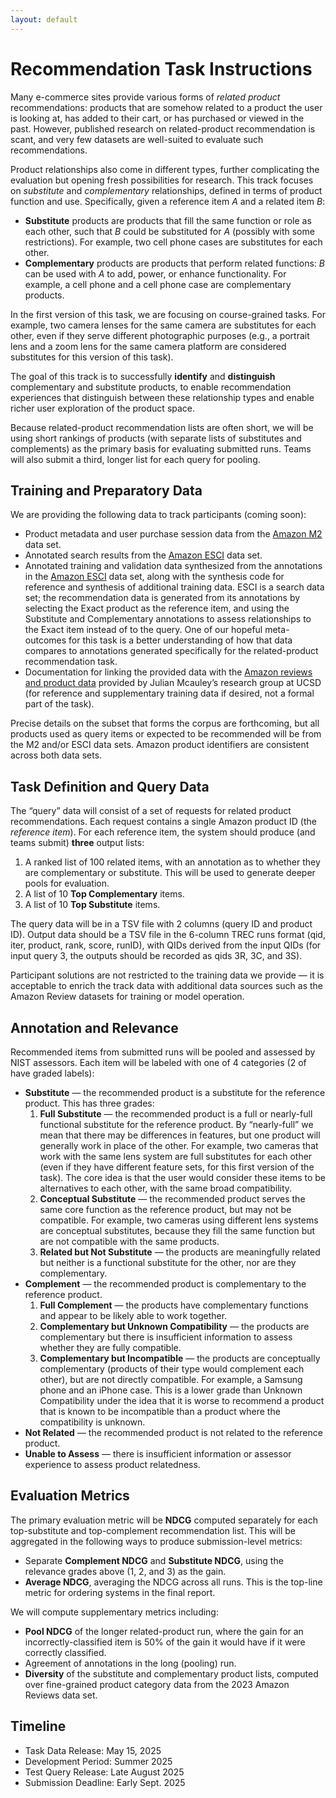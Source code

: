 ```yaml
---
layout: default
---
```


# Recommendation Task Instructions

Many e-commerce sites provide various forms of *related product*
recommendations: products that are somehow related to a product the user is
looking at, has added to their cart, or has purchased or viewed in the past.
However, published research on related-product recommendation is scant, and very
few datasets are well-suited to evaluate such recommendations.

Product relationships also come in different types, further complicating the evaluation but opening fresh possibilities for research. This track focuses on *substitute* and *complementary* relationships, defined in terms of product function and use. Specifically, given a reference item *A* and a related item *B*:

* **Substitute** products are products that fill the same function or role as each other, such that *B* could be substituted for *A* (possibly with some restrictions). For example, two cell phone cases are substitutes for each other.  
* **Complementary** products are products that perform related functions: *B* can be used with *A* to add, power, or enhance functionality. For example, a cell phone and a cell phone case are complementary products.

In the first version of this task, we are focusing on course-grained tasks. For example, two camera lenses for the same camera are substitutes for each other, even if they serve different photographic purposes (e.g., a portrait lens and a zoom lens for the same camera platform are considered substitutes for this version of this task).

The goal of this track is to successfully **identify** and **distinguish** complementary and substitute products, to enable recommendation experiences that distinguish between these relationship types and enable richer user exploration of the product space.

Because related-product recommendation lists are often short, we will be using short rankings of products (with separate lists of substitutes and complements) as the primary basis for evaluating submitted runs. Teams will also submit a third, longer list for each query for pooling.

## Training and Preparatory Data

We are providing the following data to track participants (coming soon):

* Product metadata and user purchase session data from the [Amazon M2][M2] data set.  
* Annotated search results from the [Amazon ESCI][ESCI] data set.  
* Annotated training and validation data synthesized from the annotations in the [Amazon ESCI][ESCI] data set, along with the synthesis code for reference and synthesis of additional training data. ESCI is a search data set; the recommendation data is generated from its annotations by selecting the Exact product as the reference item, and using the Substitute and Complementary annotations to assess relationships to the Exact item instead of to the query. One of our hopeful meta-outcomes for this task is a better understanding of how that data compares to annotations generated specifically for the related-product recommendation task.
* Documentation for linking the provided data with the [Amazon reviews and product data](https://amazon-reviews-2023.github.io/) provided by Julian Mcauley’s research group at UCSD (for reference and supplementary training data if desired, not a formal part of the task).

Precise details on the subset that forms the corpus are forthcoming, but all
products used as query items or expected to be recommended will be from the M2
and/or ESCI data sets.  Amazon product identifiers are consistent across both
data sets.

[ESCI]: https://amazonkddcup.github.io/
[M2]: https://kddcup23.github.io/

## Task Definition and Query Data

The “query” data will consist of a set of requests for related product recommendations. Each request contains a single Amazon product ID (the *reference item*). For each reference item, the system should produce (and teams submit) **three** output lists:

1. A ranked list of 100 related items, with an annotation as to whether they are complementary or substitute. This will be used to generate deeper pools for evaluation.  
2. A list of 10 **Top Complementary** items.  
3. A list of 10 **Top Substitute** items.

The query data will be in a TSV file with 2 columns (query ID and product ID). Output data should be a TSV file in the 6-column TREC runs format (qid, iter, product, rank, score, runID), with QIDs derived from the input QIDs (for input query 3, the outputs should be recorded as qids 3R, 3C, and 3S).

Participant solutions are not restricted to the training data we provide — it is acceptable to enrich the track data with additional data sources such as the Amazon Review datasets for training or model operation.

## Annotation and Relevance

Recommended items from submitted runs will be pooled and assessed by NIST assessors. Each item will be labeled with one of 4 categories (2 of have graded labels):

* **Substitute** — the recommended product is a substitute for the reference product. This has three grades:  
  1. **Full Substitute** — the recommended product is a full or nearly-full functional substitute for the reference product. By “nearly-full” we mean that there may be differences in features, but one product will generally work in place of the other. For example, two cameras that work with the same lens system are full substitutes for each other (even if they have different feature sets, for this first version of the task). The core idea is that the user would consider these items to be alternatives to each other, with the same broad compatibility.  
  2. **Conceptual Substitute** — the recommended product serves the same core function as the reference product, but may not be compatible. For example, two cameras using different lens systems are conceptual substitutes, because they fill the same function but are not compatible with the same products.  
  3. **Related but Not Substitute** — the products are meaningfully related but neither is a functional substitute for the other, nor are they complementary.  
* **Complement** — the recommended product is complementary to the reference product.  
  1. **Full Complement** — the products have complementary functions and appear to be likely able to work together.  
  2. **Complementary but Unknown Compatibility** — the products are complementary but there is insufficient information to assess whether they are fully compatible.  
  3. **Complementary but Incompatible** — the products are conceptually complementary (products of their type would complement each other), but are not directly compatible. For example, a Samsung phone and an iPhone case. This is a lower grade than Unknown Compatibility under the idea that it is worse to recommend a product that is known to be incompatible than a product where the compatibility is unknown.  
* **Not Related** — the recommended product is not related to the reference product.  
* **Unable to Assess** — there is insufficient information or assessor experience to assess product relatedness.

## Evaluation Metrics

The primary evaluation metric will be **NDCG** computed separately for each top-substitute and top-complement recommendation list. This will be aggregated in the following ways to produce submission-level metrics:

* Separate **Complement NDCG** and **Substitute NDCG**, using the relevance grades above (1, 2, and 3\) as the gain.  
* **Average NDCG**, averaging the NDCG across all runs. This is the top-line metric for ordering systems in the final report.

We will compute supplementary metrics including:

* **Pool NDCG** of the longer related-product run, where the gain for an incorrectly-classified item is 50% of the gain it would have if it were correctly classified.  
* Agreement of annotations in the long (pooling) run.  
* **Diversity** of the substitute and complementary product lists, computed over fine-grained product category data from the 2023 Amazon Reviews data set.

## **Timeline**

* Task Data Release: May 15, 2025  
* Development Period: Summer 2025
* Test Query Release: Late August 2025
* Submission Deadline: Early Sept. 2025
